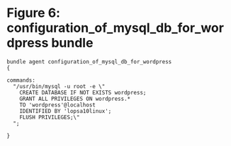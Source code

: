 # Figure 6: configuration_of_mysql_db_for_wordpress bundle

    bundle agent configuration_of_mysql_db_for_wordpress
    {

    commands:
      "/usr/bin/mysql -u root -e \"
        CREATE DATABASE IF NOT EXISTS wordpress;
        GRANT ALL PRIVILEGES ON wordpress.*
        TO 'wordpress'@localhost
        IDENTIFIED BY 'lopsa10linux';
        FLUSH PRIVILEGES;\"
      ";

    }


